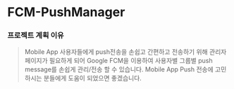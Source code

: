 # FCM-PushManager

### 프로젝트 계획 이유
> Mobile App 사용자들에게 push전송을 손쉽고 간편하고 전송하기 위해 관리자 페이지가 필요하게 되어
> Google FCM을 이용하여 사용자별 그룹별 push message를 손쉽게 관리/전송 할 수 있습니다.
> Mobile App Push 전송에 고민하시는 분들에게 도움이 되었으면 좋겠습니다.
